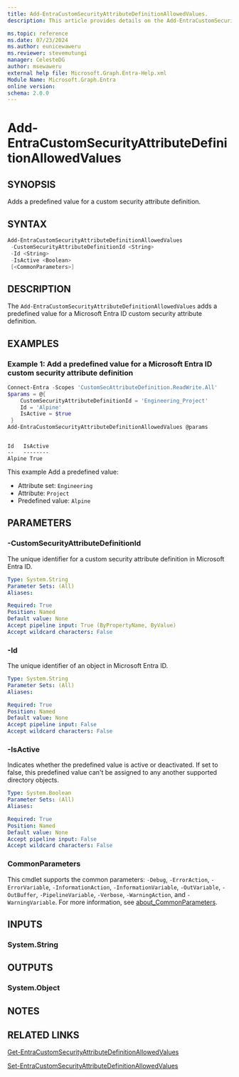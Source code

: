 ```yaml
---
title: Add-EntraCustomSecurityAttributeDefinitionAllowedValues.
description: This article provides details on the Add-EntraCustomSecurityAttributeDefinitionAllowedValues command.

ms.topic: reference
ms.date: 07/23/2024
ms.author: eunicewaweru
ms.reviewer: stevemutungi
manager: CelesteDG
author: msewaweru
external help file: Microsoft.Graph.Entra-Help.xml
Module Name: Microsoft.Graph.Entra
online version:
schema: 2.0.0
---
```


# Add-EntraCustomSecurityAttributeDefinitionAllowedValues

## SYNOPSIS

Adds a predefined value for a custom security attribute definition.

## SYNTAX

```powershell
Add-EntraCustomSecurityAttributeDefinitionAllowedValues 
 -CustomSecurityAttributeDefinitionId <String>
 -Id <String> 
 -IsActive <Boolean> 
 [<CommonParameters>]
```

## DESCRIPTION

The `Add-EntraCustomSecurityAttributeDefinitionAllowedValues` adds a predefined value for a Microsoft Entra ID custom security attribute definition.

## EXAMPLES

### Example 1: Add a predefined value for a Microsoft Entra ID custom security attribute definition

```powershell
Connect-Entra -Scopes 'CustomSecAttributeDefinition.ReadWrite.All'
$params = @{
    CustomSecurityAttributeDefinitionId = 'Engineering_Project'
    Id = 'Alpine'
    IsActive = $true
 }
Add-EntraCustomSecurityAttributeDefinitionAllowedValues @params
```

```Output

Id   IsActive
--   --------
Alpine True
```

This example Add a predefined value:

- Attribute set: `Engineering`
- Attribute: `Project`
- Predefined value: `Alpine`

## PARAMETERS

### -CustomSecurityAttributeDefinitionId

The unique identifier for a custom security attribute definition in Microsoft Entra ID.

```yaml
Type: System.String
Parameter Sets: (All)
Aliases:

Required: True
Position: Named
Default value: None
Accept pipeline input: True (ByPropertyName, ByValue)
Accept wildcard characters: False
```

### -Id

The unique identifier of an object in Microsoft Entra ID.

```yaml
Type: System.String
Parameter Sets: (All)
Aliases:

Required: True
Position: Named
Default value: None
Accept pipeline input: False
Accept wildcard characters: False
```

### -IsActive

Indicates whether the predefined value is active or deactivated. If set to false, this predefined value can't be assigned to any another supported directory objects.

```yaml
Type: System.Boolean
Parameter Sets: (All)
Aliases:

Required: True
Position: Named
Default value: None
Accept pipeline input: False
Accept wildcard characters: False
```

### CommonParameters

This cmdlet supports the common parameters: `-Debug`, `-ErrorAction`, `-ErrorVariable`, `-InformationAction`, `-InformationVariable`, `-OutVariable`, `-OutBuffer`, `-PipelineVariable`, `-Verbose`, `-WarningAction`, and `-WarningVariable`. For more information, see [about_CommonParameters](https://go.microsoft.com/fwlink/?LinkID=113216).

## INPUTS

### System.String

## OUTPUTS

### System.Object

## NOTES

## RELATED LINKS

[Get-EntraCustomSecurityAttributeDefinitionAllowedValues](Get-EntraCustomSecurityAttributeDefinitionAllowedValues.md)

[Set-EntraCustomSecurityAttributeDefinitionAllowedValues](Set-EntraCustomSecurityAttributeDefinitionAllowedValues.md)
